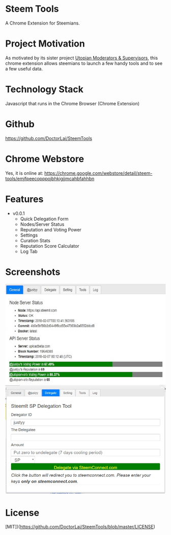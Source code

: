 # Steem Tools
A Chrome Extension for Steemians.

# Project Motivation
As motivated by its sister project [Utopian Moderators & Supervisors](https://github.com/DoctorLai/utopian-moderator), this chrome extension allows steemians to launch a few handy tools and to see a few useful data.

# Technology Stack
Javascript that runs in the Chrome Browser (Chrome Extension)

# Github
https://github.com/DoctorLai/SteemTools

# Chrome Webstore
Yes, it is online at: https://chrome.google.com/webstore/detail/steem-tools/emjfpeecopppojbhkigjjmcahbfahhbn

# Features
- v0.0.1 
    * Quick Delegation Form
    * Nodes/Server Status
    * Reputation and Voting Power
    * Settings
    * Curation Stats
    * Reputation Score Calculator
    * Log Tab

# Screenshots
![](https://github.com/DoctorLai/SteemTools/blob/master/images/general.jpg?raw=true)
![](https://github.com/DoctorLai/SteemTools/blob/master/images/delegate.jpg?raw=true)

# License
[MIT])(https://github.com/DoctorLai/SteemTools/blob/master/LICENSE)